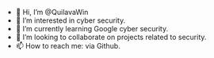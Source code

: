 - 👋 Hi, I’m @QuilavaWin
- 👀 I’m interested in cyber security.
- 🌱 I’m currently learning Google cyber security.
- 💞️ I’m looking to collaborate on projects related to security.
- 📫 How to reach me: via Github.

<!---
QuilavaWin/QuilavaWin is a ✨ special ✨ repository because its `README.md` (this file) appears on your GitHub profile.
You can click the Preview link to take a look at your changes.
--->
